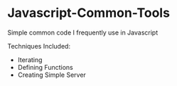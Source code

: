 # Javascript-Common-Tools
Simple common code I frequently use in Javascript

Techniques Included:
  - Iterating
  - Defining Functions
  - Creating Simple Server
